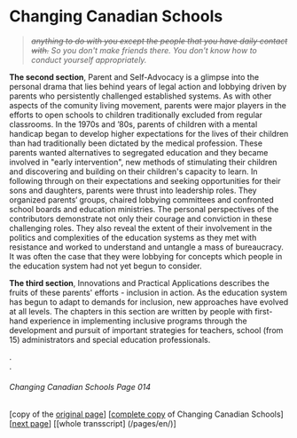 # Changing Canadian Schools
> *~~anything to do with you except the people that you have daily contact with.~~
So you don't make friends there.
You don't know how to conduct yourself appropriately.*  

**The second section**, Parent and Self-Advocacy is a glimpse
into the personal drama that lies behind years of legal action and
lobbying driven by parents who persistently challenged established
systems. As with other aspects of the comunity living movement,
parents were major players in the efforts to open schools
to children traditionally excluded from regular classrooms.
In the 1970s and ’80s, parents of children with a mental
handicap began to develop higher expectations for the lives of
their children than had traditionally been dictated by the medical
profession. These parents wanted alternatives to segregated
education and they became involved in "early intervention", new
methods of stimulating their children and discovering and building on
their children's capacity to learn. In following through on their
expectations and seeking opportunities for their sons and
daughters, parents were thrust into leadership roles. They
organized parents‘ groups, chaired lobbying committees and
confronted school boards and education ministries.
The personal perspectives of the contributors demonstrate
not only their courage and conviction in these challenging roles.
They also reveal the extent of their involvement in the politics and
complexities of the education systems as they met with resistance
and worked to understand and untangle a mass of bureaucracy.
It was often the case that they were lobbying for concepts which
people in the education system had not yet begun to consider.  

**The third section**, Innovations and Practical Applications
describes the fruits of these parents' efforts - inclusion in action.
As the education system has begun to adapt to demands for
inclusion, new approaches have evolved at all levels. The chapters 
in this section are written by people with first-hand experience
in implementing inclusive programs through the development and pursuit
of important strategies for teachers, school (from 15) administrators
and special education professionals.

.  
.  
###### Changing Canadian Schools Page 014

[copy of the [original page](/copies-from-original/CCS014.png)]
[[complete copy](/copies-from-original/BestCopy_Changing_Canadian_Schools_Perspectives_on_Disability_and_Inclusion.pdf) of Changing Canadian Schools]
[[next page](Changing_Canadian_Schools-015)]
[[whole transscript] (/pages/en/)]
